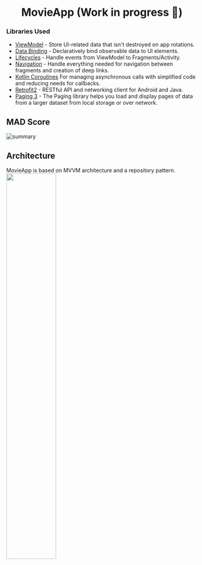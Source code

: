 <h1 align="center">MovieApp (Work in progress 🚧)</h1>

### Libraries Used

- [ViewModel](https://developer.android.com/topic/libraries/architecture/viewmodel) - Store UI-related data that isn't destroyed on app rotations.
- [Data Binding](https://developer.android.com/topic/libraries/data-binding/) - Declaratively bind observable data to UI elements.
- [Lifecycles](https://developer.android.com/topic/libraries/architecture/lifecycle) - Handle events from ViewModel to Fragments/Activity.
- [Navigation](https://developer.android.com/topic/libraries/architecture/navigation/) - Handle everything needed for navigation between fragments and creation of deep links.
- [Kotlin Coroutines](https://kotlinlang.org/docs/reference/coroutines-overview.html) For managing asynchronous calls with simplified code and reducing needs for callbacks.
- [Retrofit2](https://square.github.io/retrofit/) - RESTful API and networking client for Android and Java.
- [Paging 3](https://developer.android.com/topic/libraries/architecture/paging/v3-overview) - The Paging library helps you load and display pages of data from a larger dataset from local storage or over network.

## MAD Score
![summary](https://user-images.githubusercontent.com/29648057/120185381-c8e01900-c21a-11eb-81e2-2d098843f4df.png)

## Architecture
MovieApp is based on MVVM architecture and a repository pattern.
<img src="https://user-images.githubusercontent.com/29648057/120185280-a8b05a00-c21a-11eb-9708-69987e29a3a5.png" align="center" width="51%"/>
